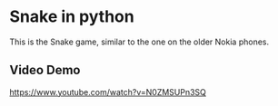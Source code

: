 # Snake in python

This is the Snake game, similar to the one on the older Nokia phones.

## Video Demo
<https://www.youtube.com/watch?v=N0ZMSUPn3SQ>